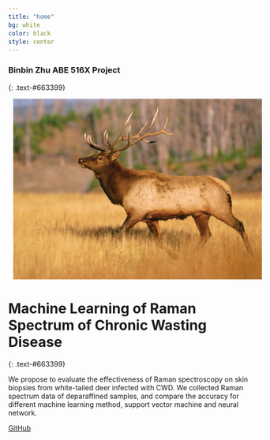 ```yaml
---
title: "home"
bg: white
color: black
style: center
---
```


### Binbin Zhu ABE 516X Project
{: .text-#663399}

<img src="img/deer.png" alt="deer" title="deer" style="padding:0 10px;" />



# Machine Learning of Raman Spectrum of Chronic Wasting Disease
{: .text-#663399}

We propose to evaluate the effectiveness of Raman spectroscopy on skin biopsies from white-tailed deer infected with CWD. We collected Raman spectrum data of deparaffined samples, and compare the accuracy for different machine learning method, support vector machine and neural network. 


[GitHub](https://github.com/juliachu216/Website)
